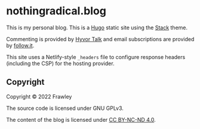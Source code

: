 # nothingradical.blog

This is my personal blog. This is a [Hugo](https://gohugo.io/) static site
using the [Stack](https://github.com/CaiJimmy/hugo-theme-stack) theme.

Commenting is provided by [Hyvor Talk](https://talk.hyvor.com/) and email
subscriptions are provided by [follow.it](https://follow.it/).

This site uses a Netlify-style `_headers` file to configure response headers
(including the CSP) for the hosting provider.

## Copyright

Copyright © 2022 Frawley

The source code is licensed under GNU GPLv3.

The content of the blog is licensed under [CC BY-NC-ND
4.0](http://creativecommons.org/licenses/by-nc-nd/4.0/).
